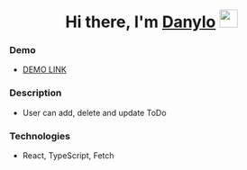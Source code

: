 <h1 align="center">Hi there, I'm <a href="https://t.me/novytskyi_d" target="_blank">Danylo</a> 
<img src="https://github.com/blackcater/blackcater/raw/main/images/Hi.gif" height="32"/></h1>

<h3>Demo</h3>

- [DEMO LINK](https://novytskyi-d.github.io/met-landing/)

<h3>Description</h3>

- User can add, delete and update ToDo

<h3>Technologies</h3>

- React, TypeScript, Fetch
